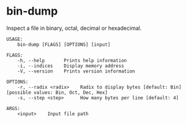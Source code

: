 # bin-dump

Inspect a file in binary, octal, decimal or hexadecimal.

```
USAGE:
    bin-dump [FLAGS] [OPTIONS] [input]

FLAGS:
    -h, --help       Prints help information
    -i, --indices    Display memory address
    -V, --version    Prints version information

OPTIONS:
    -r, --radix <radix>    Radix to display bytes [default: Bin]  [possible values: Bin, Oct, Dec, Hex]
    -s, --step <step>      How many bytes per line [default: 4]

ARGS:
    <input>    Input file path
```